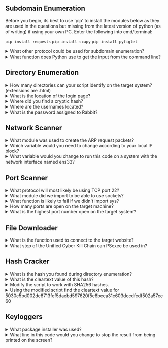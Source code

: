 ## Subdomain Enumeration 

Before you begin, its best to use 'pip' to install the modules below as they are used in the questions but missing from the latest version of python (as of writing) if using your own PC. Enter the following into cmd/terminal:
  <p></p>
  
``` pip install requests ```
``` pip install scapy ```
``` pip install pyfiglet ```

<details>
<summary> What other protocol could be used for subdomain enumeration? </summary>
<p></p>
  
  Domain Name Servers can have public-facing subdomains that can prove useful. The website https://dnsdumpster.com/ is a perfect example of this. Using the tryhackme website as an example search, this website can provide a basic domain map exposing a few (but not for certain all) subdomains attached to this address.
  
  ![image](https://user-images.githubusercontent.com/66912443/185466583-f0b08983-eac9-4306-adb3-c99e343b5f95.png)

  
 ```Answer = dns ```
  
</details>

<details>
<summary> What function does Python use to get the input from the command line? </summary>
  <p></p>
  
  'sys.argv' contains the command-line arguments passed to the script.
  
 ``` Answer = sys.argv ```
  
</details>

## Directory Enumeration 

<details>
<summary> How many directories can your script identify on the target system? (extensions are .html) </summary>
  <p></p>
  When downloading the task file, you'll need to change it to 'wordlist.txt' rather than 'wordlist2.txt' or it will not work. Then after the code is copied and run in CMD you should see the following:
  <p></p>
  
![image](https://user-images.githubusercontent.com/66912443/185468543-e0e0615a-10e9-4176-969f-3e635b84a2bf.png)

  ``` Answer = 4 ```

</details>

<details>
<summary> What is the location of the login page? </summary>
  <p></p>
Either by trying all 4 directories, or from guessing by the name, you can work out that "/private.html" holds the login page as seen below:
  <p></p>
  
  ![image](https://user-images.githubusercontent.com/66912443/185469387-1701301f-c321-4519-8310-f33f876f38a9.png)

  ``` Answer = private.html ```
  
</details>

<details>
<summary> Where did you find a cryptic hash? </summary>
  <p></p>
  
"/apollo.html" hides the cryptic hash

![image](https://user-images.githubusercontent.com/66912443/185470666-9e090ce9-7b71-4e30-90c9-077490462896.png)  
  
  ``` Answer = apollo.html ```

</details>

<details>
<summary> Where are the usernames located? </summary>
  <p></p>
"/surfer.html" gives a way an unfortunate amount of information about the users.
  
![image](https://user-images.githubusercontent.com/66912443/185471052-bcd1af66-30b3-469b-bebc-d61824ab8b5e.png)

``` Answer = surfer.html ```  
  
</details>

<details>
<summary> What is the password assigned to Rabbit? </summary>
  <p></p>
  
``` Answer = LOUSYRABBO ```

</details>

## Network Scanner

<details>
<summary> What module was used to create the ARP request packets? </summary>
  <p></p>
  "scapy" is a python packet manipulation tool.
  <p></p>
  
  ``` Answer = scapy ```

</details>

<details>
<summary> Which variable would you need to change according to your local IP block? </summary>
  <p></p>
  As seen on line 4, the variable 'ip_range" determines the IP block as it starts 10.10.X.X, as does our active machine
  <p></p>
  
![image](https://user-images.githubusercontent.com/66912443/185473319-9708a6e3-72a1-4866-a686-fdcb0bfb6c75.png)

  
``` Answer = ip_range ```

</details>

<details>
<summary> What variable would you change to run this code on a system with the network interface named ens33? </summary>
  <p></p>
  
  ``` Answer = interface ```

</details>

## Port Scanner

<details>
<summary> What protocol will most likely be using TCP port 22? </summary>
  <p></p>
SSH uses port 22
  <p></p>
  
``` Answer = ssh ```

</details>

<details>
<summary> What module did we import to be able to use sockets?  </summary>
  <p></p>
  
``` Answer = socket ```

</details>

<details>
<summary> What function is likely to fail if we didn't import sys? </summary>
  <p></p>

  "sys.stdout.flush()" as it uses the sys function at the beginning.
  
  ``` Answer = sys.stdout.flush() ```

</details>

<details>
<summary> How many ports are open on the target machine? </summary>
<p></p>

``` Answer = 3 ```

</details>

<details>
<summary> What is the highest port number open on the target system? </summary>
<p></p>

``` Answer = 2100 ```

</details>

## File Downloader

<details>
<summary> What is the function used to connect to the target website? </summary>
<p></p> 
  
``` Answer = requests.get() ```

</details>

<details>
<summary> What step of the Unified Cyber Kill Chain can PSexec be used in? </summary>
<p></p>
To begin with, some definitions:
  <p></p>

  <li> PsExec is a light-weight telnet-replacement that lets you execute processes on other systems. </ul>
  <li> The Unified Kill Chains provides insight into the tactics that hackers employ to attain objectives in cyber attacks. </ul>
  </li></li>
  
  <p></p>
  
  More information on the Unified Cyber Kill Chain here --> https://warnerchad.medium.com/unified-kill-chain-in-cyber-threat-intelligence-b577bf340ceb
  
  There are 18 steps to the Cyber Kill Chain. As PsExec cis a telnet replacement, it would make sense for it to be used in the "Lateral Movement" phase as it can be used to control and execute on other systems with full interactivity.
    
``` Answer = Lateral Movement ```

</details>

## Hash Cracker

<details>
<summary> What is the hash you found during directory enumeration? </summary>
<p></p>
This is the hash found at apollo.html
  <p></p>
  
```Answer = cd13b6a6af66fb774faa589a9d18f906 ```

</details>

<details>
<summary> What is the cleartext value of this hash? </summary>
  <p></p>
Still using the same wordlist as earlier, when the program is run enter the exact location of the wordlist followed by the hash (as seen below) to get the answer.
  <p></p>
  
![image](https://user-images.githubusercontent.com/66912443/185484289-2c68be94-6179-40b7-a61a-7e18a0c09240.png)
  
  ```Answer = rainbow ```

</details>

<details>
<summary> Modify the script to work with SHA256 hashes. </summary>
  <p></p>
To make this work you literally need to modify a single line from this:
  <p></p>
  
  ```hash_ob = hashlib.md5(line.strip().encode())```
  <p></p>
  To This:
  <p></p>
  
  ```hash_ob = hashlib.sha256(line.strip().encode())```
  
</details>

<details>
<summary> Using the modified script find the cleartext value for 5030c5bd002de8713fef5daebd597620f5e8bcea31c603dccdfcdf502a57cc60 </summary>
<p></p>
Still using the same wordlist again, when the program is run enter the exact location of the wordlist followed by the new hash (as seen below) to get the answer.
  <p></p>
  
![image](https://user-images.githubusercontent.com/66912443/185484871-d5ded682-5648-4569-85ef-9fb9f6ea47c8.png)

  ``` Answer = redwings ```
</details>

## Keyloggers

<details>
<summary> What package installer was used? </summary>
<p></p>
  
  ``` Answer = pip3 ```

</details>

<details>
<summary> What line in this code would you change to stop the result from being printed on the screen? </summary>
<p></p>
  
  "keyboard.play will play back the keys recorded by keyboard.record"
  
  <p></p>
  
  ``` Answer = keyboard.play(keys) ```

</details>



